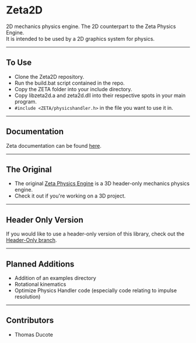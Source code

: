 # **Zeta2D**

2D mechanics physics engine.
The 2D counterpart to the Zeta Physics Engine.  
It is intended to be used by a 2D graphics system for physics.
___

## To Use
* Clone the Zeta2D repository.
* Run the build.bat script contained in the repo.
* Copy the ZETA folder into your include directory.
* Copy libzeta2d.a and zeta2d.dll into their respective spots in your main program.
* `#include <ZETA/physicshandler.h>` in the file you want to use it in.
___

## Documentation
Zeta documentation can be found [here](https://salamence064.github.io/Zeta2D/).
___

## The Original
* The original [Zeta Physics Engine](https://github.com/aggie-coding-club/Zeta-Physics-Engine) is a 3D header-only mechanics physics engine.
* Check it out if you're working on a 3D project.
___

## Header Only Version
If you would like to use a header-only version of this library, check out the [Header-Only branch](https://github.com/Salamence064/Zeta2D/tree/Header-Only).
___

## Planned Additions
* Addition of an examples directory
* Rotational kinematics
* Optimize Physics Handler code (especially code relating to impulse resolution)
___

## Contributors
 * Thomas Ducote
